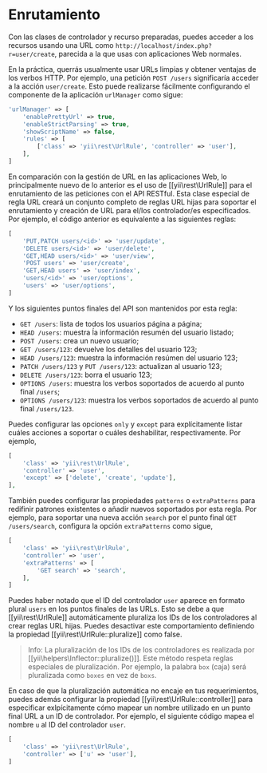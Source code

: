 Enrutamiento
============

Con las clases de controlador y recurso preparadas, puedes acceder a los recursos usando una URL como
`http://localhost/index.php?r=user/create`, parecida a la que usas con aplicaciones Web normales.

En la práctica, querrás usualmente usar URLs limpias y obtener ventajas de los verbos HTTP.
Por ejemplo, una petición `POST /users` significaría acceder a la acción `user/create`.
Esto puede realizarse fácilmente configurando el componente de la aplicación `urlManager`
como sigue:

```php
'urlManager' => [
    'enablePrettyUrl' => true,
    'enableStrictParsing' => true,
    'showScriptName' => false,
    'rules' => [
        ['class' => 'yii\rest\UrlRule', 'controller' => 'user'],
    ],
]
```

En comparación con la gestión de URL en las aplicaciones Web, lo principalmente nuevo de lo anterior es el uso de
[[yii\rest\UrlRule]] para el enrutamiento de las peticiones con el API RESTful. Esta clase especial de regla URL creará
un conjunto completo de reglas URL hijas para soportar el enrutamiento y creación de URL para el/los controlador/es especificados.
Por ejemplo, el código anterior es equivalente a las siguientes reglas:

```php
[
    'PUT,PATCH users/<id>' => 'user/update',
    'DELETE users/<id>' => 'user/delete',
    'GET,HEAD users/<id>' => 'user/view',
    'POST users' => 'user/create',
    'GET,HEAD users' => 'user/index',
    'users/<id>' => 'user/options',
    'users' => 'user/options',
]
```

Y los siguientes puntos finales del API son mantenidos por esta regla:

* `GET /users`: lista de todos los usuarios página a página;
* `HEAD /users`: muestra ĺa información resumén del usuario listado;
* `POST /users`: crea un nuevo usuario;
* `GET /users/123`: devuelve los detalles del usuario 123;
* `HEAD /users/123`: muestra la información resúmen del usuario 123;
* `PATCH /users/123` y `PUT /users/123`: actualizan al usuario 123;
* `DELETE /users/123`: borra el usuario 123;
* `OPTIONS /users`: muestra los verbos soportados de acuerdo al punto final `/users`;
* `OPTIONS /users/123`: muestra los verbos soportados de acuerdo al punto final `/users/123`.

Puedes configurar las opciones  `only` y `except` para explícitamente listar cuáles acciones a soportar o cuáles
deshabilitar, respectivamente. Por ejemplo,

```php
[
    'class' => 'yii\rest\UrlRule',
    'controller' => 'user',
    'except' => ['delete', 'create', 'update'],
],
```

También puedes configurar las propiedades `patterns` o `extraPatterns` para redifinir patrones existentes o añadir nuevos soportados por esta regla.
Por ejemplo, para soportar una nueva acción `search` por  el punto final `GET /users/search`, configura la opción `extraPatterns` como sigue,

```php
[
    'class' => 'yii\rest\UrlRule',
    'controller' => 'user',
    'extraPatterns' => [
        'GET search' => 'search',
    ],
]
```

Puedes haber notado que el ID del controlador `user` aparece en formato plural `users` en los puntos finales de las URLs.
Esto se debe a que [[yii\rest\UrlRule]] automáticamente pluraliza los IDs de los controladores al crear reglas URL hijas.
Puedes desactivar este comportamiento definiendo la propiedad [[yii\rest\UrlRule::pluralize]] como false. 

> Info: La pluralización de los IDs de los controladores es realizada por [[yii\helpers\Inflector::pluralize()]]. Este método respeta
  reglas especiales de pluralización. Por ejemplo, la palabra `box` (caja) será pluralizada como `boxes` en vez de `boxs`.

En caso de que la pluralización automática no encaje en tus requerimientos, puedes además configurar la propiedad 
[[yii\rest\UrlRule::controller]] para especificar exlpícitamente cómo mapear un nombre utilizado en un punto final URL
a un ID de controlador. Por ejemplo, el siguiente código mapea el nombre `u` al ID del controlador `user`.  
 
```php
[
    'class' => 'yii\rest\UrlRule',
    'controller' => ['u' => 'user'],
]
```
